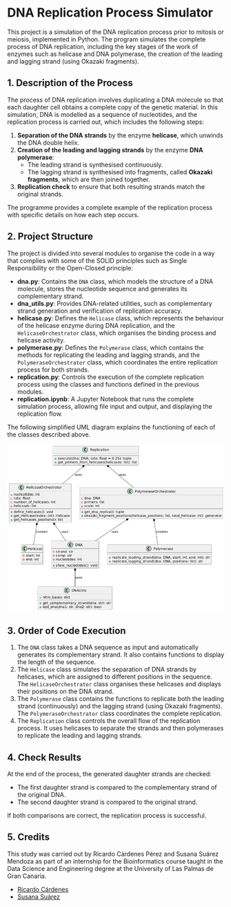 # DNA Replication Process Simulator

This project is a simulation of the DNA replication process prior to mitosis or meiosis, implemented in Python. The program simulates the complete process of DNA replication, including the key stages of the work of enzymes such as helicase and DNA polymerase, the creation of the leading and lagging strand (using Okazaki fragments).

## 1. Description of the Process
The process of DNA replication involves duplicating a DNA molecule so that each daughter cell obtains a complete copy of the genetic material. In this simulation, DNA is modelled as a sequence of nucleotides, and the replication process is carried out, which includes the following steps:
1. **Separation of the DNA strands** by the enzyme **helicase**, which unwinds the DNA double helix.
2. **Creation of the leading and lagging strands** by the enzyme **DNA polymerase**:
   - The leading strand is synthesised continuously.
   - The lagging strand is synthesised into fragments, called **Okazaki fragments**, which are then joined together.
3. **Replication check** to ensure that both resulting strands match the original strands.

The programme provides a complete example of the replication process with specific details on how each step occurs.

## 2. Project Structure
The project is divided into several modules to organise the code in a way that complies with some of the SOLID principles such as Single Responsibility or the Open-Closed principle:
- **dna.py**: Contains the `DNA` class, which models the structure of a DNA molecule, stores the nucleotide sequence and generates its complementary strand.
- **dna_utils.py**: Provides DNA-related utilities, such as complementary strand generation and verification of replication accuracy.
- **helicase.py**: Defines the `Helicase` class, which represents the behaviour of the helicase enzyme during DNA replication, and the `HelicaseOrchestrator` class, which organises the binding process and helicase activity.
- **polymerase.py**: Defines the `Polymerase` class, which contains the methods for replicating the leading and lagging strands, and the `PolymeraseOrchestrator` class, which coordinates the entire replication process for both strands.
- **replication.py**: Controls the execution of the complete replication process using the classes and functions defined in the previous modules.
- **replication.ipynb**: A Jupyter Notebook that runs the complete simulation process, allowing file input and output, and displaying the replication flow.

The following simplified UML diagram explains the functioning of each of the classes described above.
<div align="center">
    <img src="./images/uml_scheme.png" alt="UML Scheme" width="600" />
</div>

## 3. Order of Code Execution
1. The `DNA` class takes a DNA sequence as input and automatically generates its complementary strand. It also contains functions to display the length of the sequence.
2. The `Helicase` class simulates the separation of DNA strands by helicases, which are assigned to different positions in the sequence. The `HelicaseOrchestrator` class organises these helicases and displays their positions on the DNA strand.
3. The `Polymerase` class contains the functions to replicate both the leading strand (continuously) and the lagging strand (using Okazaki fragments). The `PolymeraseOrchestrator` class coordinates the complete replication.
4. The `Replication` class controls the overall flow of the replication process. It uses helicases to separate the strands and then polymerases to replicate the leading and lagging strands.

## 4. Check Results
At the end of the process, the generated daughter strands are checked:
- The first daughter strand is compared to the complementary strand of the original DNA.
- The second daughter strand is compared to the original strand.

If both comparisons are correct, the replication process is successful.

## 5. Credits
This study was carried out by Ricardo Cárdenes Pérez and Susana Suárez Mendoza as part of an internship for the Bioinformatics course taught in the Data Science and Engineering degree at the University of Las Palmas de Gran Canaria.
- [Ricardo Cárdenes](https://github.com/ricardocardn)
- [Susana Suárez](https://github.com/susanasrez)
